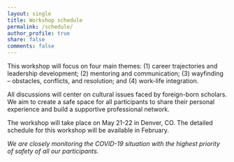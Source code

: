 ```yaml
---
layout: single
title: Workshop schedule
permalink: /schedule/
author_profile: true
share: false
comments: false
---
```



This workshop will focus on four main themes: 
(1) career trajectories and leadership development; 
(2) mentoring and communication; 
(3) wayfinding – obstacles, conflicts, and resolution; and 
(4) work-life integration. 

All discussions will center on cultural issues faced by foreign-born scholars. We aim to create a safe space for all participants to share their personal experience and build a supportive professional network. 

The workshop will take place on May 21-22 in Denver, CO. The detailed schedule for this workshop will be available in February. 

_We are closely monitoring the COVID-19 situation with the highest priority of safety of all our participants._

